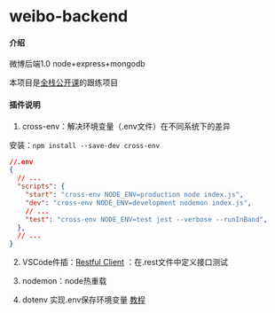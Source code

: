 # weibo-backend

#### 介绍
微博后端1.0 node+express+mongodb

本项目是[全栈公开课](https://fullstackopen.com/zh/#course-contents)的跟练项目

#### 插件说明

1. cross-env：解决环境变量（.env文件）在不同系统下的差异

安装：`npm install --save-dev cross-env`

```json
//.env
{
  // ...
  "scripts": {
    "start": "cross-env NODE_ENV=production node index.js",
    "dev": "cross-env NODE_ENV=development nodemon index.js",
    // ...
    "test": "cross-env NODE_ENV=test jest --verbose --runInBand",
  },
  // ...
}
```
2. VSCode件插：[Restful Client](https://marketplace.visualstudio.com/items?itemName=humao.rest-client) ：在.rest文件中定义接口测试

3. nodemon：node热重载

4. dotenv 实现.env保存环境变量 [教程](https://juejin.cn/post/7070347341282148365)